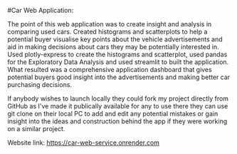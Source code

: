 #Car Web Application: 

The point of this web application was to create insight and analysis in comparing used cars. Created histograms and scatterplots to help a potential buyer visualise key points about the vehicle advertisements and aid in making decisions about cars they may be potentially interested in. Used plotly-express to create the histograms and scatterplot, used pandas for the Exploratory Data Analysis and used streamlit to built the application. What resulted was a comprehensive application dashboard that gives potential buyers good insight into the advertisements and making better car purchasing decisions.

If anybody wishes to launch locally they could fork my project directly from GitHub as I've made it publically available for any to use there they can use git clone on their local PC to add and edit any potential mistakes or gain insight into the ideas and construction behind the app if they were working on a similar project.

Website link: https://car-web-service.onrender.com

